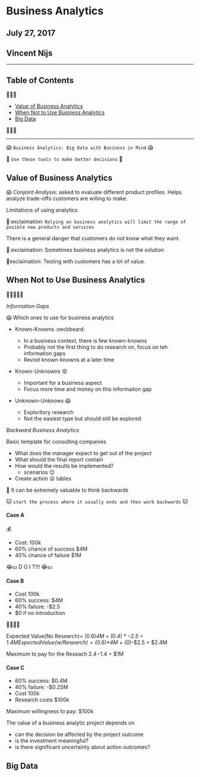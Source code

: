 # Business Analytics

## July 27, 2017
## Vincent Nijs

---

## Table of Contents

:poop::poop::poop:

* [Value of Business Analytics](#value-of-business-analytics)
* [When Not to Use Business Analytics](#when-not-to-use-business-analytics)
* [Big Data](#big-data)

:poop::poop::poop:

---

:scream: `Business Analytics: Big Data with Business in Mind` :scream:

:poop: `Use these tools to make better decisions` :poop:

## Value of Business Analytics 

:scream: *Conjoint Analysis*: asked to evaluate different product profiles. Helps analyze trade-offs customers are willing to make. 

Limitations of using analytics

:mega::exclaimation: `Relying on business analytics will limit the range of posible new products and services`

There is a general danger that customers do not know what they want.

:mega::exclaimation: Sometimes business analytics is not the solution 

:mega:exclaimation: Testing with customers has a lot of value.

## When Not to Use Business Analytics

:shit::shit::shit::shit::shit:

*Information Gaps*

:scream: Which ones to use for business analytics 
 
* Known-Knowns :neckbeard: 
  * In a business context, there is few known-knowns
  * Probably not the first thing to do research on, focus on teh information gaps
  * Revisit known-knowns at a later time

* Known-Unknowns :rage:
  * Important for a business aspect 
  * Focus more time and money on this informaiton gap  

* Unknown-Unknows :scream:
  * Exploritory research
  * Not the easiest type but should still be explored

*Backward Business Analytics*

Basic template for consulting companies 

* What does the manager expect to get out of the project
* What should the final report contain
* How would the results be implemented?
  * scenarios :wink:
* Create action :open_mouth: tables 

:mega: It can be extremely valuable to think backwards

:cat: `start the process where it usually ends and then work backwards` :cat: 

#### Case A 

:moneybag:

* Cost: 100k
* 60% chance of success $4M
* 40% chance of failure $1M

:joy::dollar: D O I T!!! :joy::dollar:

#### Case B

* Cost 100k
* 60% success: $4M
* 40% failure: -$2.5
* $0 if no introduction

:mega::mega::mega::gun:

Expected Value(No Research)= (0.6)*$4M +(0.4)*-$2.5 = $1.4M
Expected Value(w/ Research)= (0.6)*$4M + (0)*-$2.5 = $2.4M 

Maximum to pay for the Reseach $2.4-$1.4 = $1M 

#### Case C

* 60% success: $0.4M
* 40% failure: -$0.25M
* Cost 100k
* Research costs $100k

Maximum willingness to pay: $100k

The value of a business analytic project depends on
* can the decision be affected by the project outcome
* is the investment meaningful?
* is there significant uncertainty about action outcomes? 
## Big Data


